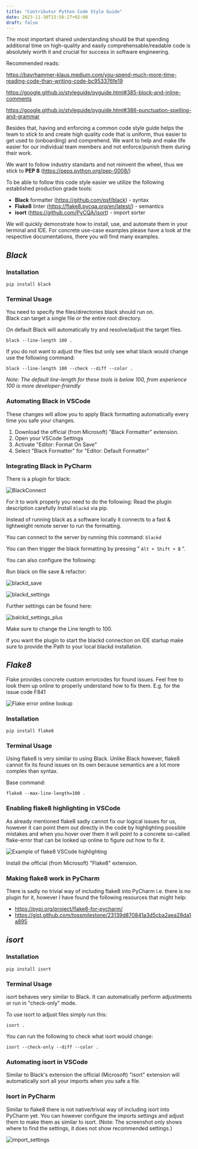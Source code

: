 ```yaml
---
title: "Contributor Python Code Style Guide"
date: 2023-11-30T15:56:27+02:00
draft: false
---
```


The most important shared understanding should be that spending additional time on high-quality and easily comprehensable/readable code is absolutely worth it and crucial for success in software engineering.

Recommended reads:

https://bayrhammer-klaus.medium.com/you-spend-much-more-time-reading-code-than-writing-code-bc953376fe19

https://google.github.io/styleguide/pyguide.html#385-block-and-inline-comments

https://google.github.io/styleguide/pyguide.html#386-punctuation-spelling-and-grammar


Besides that, having and enforcing a common code style guide helps the team to stick to and create high quality code that is uniform, thus easier to get used to (onboarding) and comprehend. We want to help and make life easier for our individual team members and not enforce/punish them during their work.

We want to follow industry standarts and not reinvent the wheel, thus we stick to **PEP 8** (https://peps.python.org/pep-0008/)

To be able to follow this code style easier we utilize the following established production grade tools:

- **Black** formatter (https://github.com/psf/black) - syntax
- **Flake8** linter (https://flake8.pycqa.org/en/latest/) - semantics
- **isort** (https://github.com/PyCQA/isort) - import sorter

We will quickly demonstrate how to install, use, and automate them in your terminal and IDE. For concrete use-case examples please have a look at the respective documentations, there you will find many examples.

## *Black*
### Installation
`pip install black`

### Terminal Usage
You need to specify the files/directories black should run on. <br>
Black can target a single file or the entire root directory.

On default Black will automatically try and resolve/adjust the target files.

`black --line-length 100 .`

If you do not want to adjust the files but only see what black would change use the following command:

`black --line-length 100 --check --diff --color .`

*Note: The default line-length for these tools is below 100, from experience 100 is more developer-friendly*

### Automating Black in VSCode
These changes will allow you to apply Black formatting automatically every time you safe your changes.
1) Download the official (from Microsoft) "Black Formatter" extension.
2) Open your VSCode Settings
3) Activate "Editor: Format On Save"
4) Select "Black Formatter" for "Editor: Default Formatter"

### Integrating Black in PyCharm
There is a plugin for black:

![BlackConnect](/img/docs/contribute/python-style-guide/black_connect_marketplace.png)

For it to work properly you need to do the following:
Read the plugin description carefully
Install `blackd` via pip.

Instead of  running black as a software locally it connects to a fast & lightweight remote server to run the formatting.

You can connect to the server by running this command: `blackd`

You can then trigger the black formatting by pressing " `Alt + Shift + B` ".

You can also configure the following:

Run black on file save & refactor:

![blackd_save](/img/docs/contribute/python-style-guide/blackd_save.png)

![blackd_settings](/img/docs/contribute/python-style-guide/blackd_settings.png)

Further settings can be found here:

![balckd_settings_plus](/img/docs/contribute/python-style-guide/balckd_settings_plus.png)

Make sure to change the Line length to 100.

If you want the plugin to start the blackd connection on IDE startup make sure to provide the Path to your local blackd installation.

## *Flake8*
Flake provides concrete custom errorcodes for found issues.
Feel free to look them up online to properly understand how to fix them. E.g. for the issue code F841

![Flake error online lookup](/img/docs/contribute/python-style-guide/flake8_online.png)

### Installation
`pip install flake8`

### Terminal Usage
Using flake8 is very similar to using Black.
Unlike Black however, flake8 cannot fix its found issues on its own because semantics are a lot more complex than syntax.

Base command:

`flake8 --max-line-length=100 .`

### Enabling flake8 highlighting in VSCode
As already mentioned flake8 sadly cannot fix our logical issues for us, however it can point them out directly in the code by highlighting possible mistakes and when you hover over them it will point to a concrete so-called flake-error that can be looked up online to figure out how to fix it.

![Example of flake8 VSCode highlighting](/img/docs/contribute/python-style-guide/flake8_vscode_example.png)

Install the official (from Microsoft) "Flake8" extension.

### Making flake8 work in PyCharm
There is sadly no trivial way of including flake8 into PyCharm i.e. there is no plugin for it, however I have found the following resources that might help:
- https://pypi.org/project/flake8-for-pycharm/
- https://gist.github.com/tossmilestone/23139d870841a3d5cba2aea28da1a895

## *isort*
### Installation
`pip install isort`

### Terminal Usage
isort behaves very similar to Black. It can automatically perform adjustments or run in "check-only" mode.

To use isort to adjust files simply run this:

`isort .`

You can run the following to check what isort would change:

`isort --check-only --diff --color .`

### Automating isort in VSCode
Similar to Black's extension the official (Microsoft) "isort" extension will automatically sort all your imports when you safe a file.

### Isort in PyCharm
Similar to flake8 there is not native/trivial way of including isort into PyCharm yet. You can however configure the imports settings and adjust them to make them as similar to isort.
(Note: The screenshot only shows where to find the settings, it does not show recommended settings.)

![import_settings](/img/docs/contribute/python-style-guide/import_settings.png)
